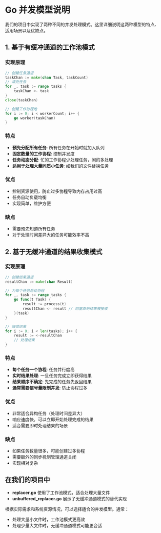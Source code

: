 # Go 并发模型说明

我们的项目中实现了两种不同的并发处理模式。这里详细说明这两种模型的特点、适用场景以及优缺点。

## 1. 基于有缓冲通道的工作池模式

### 实现原理

```go
// 创建任务通道
taskChan := make(chan Task, taskCount)
// 填充任务
for _, task := range tasks {
    taskChan <- task
}
close(taskChan)

// 创建工作协程池
for i := 0; i < workerCount; i++ {
    go worker(taskChan)
}
```

### 特点

- **预先分配所有任务**: 所有任务在开始时就加入队列
- **固定数量的工作协程**: 控制并发度
- **任务动态分配**: 忙的工作协程少处理任务，闲的多处理
- **适用于处理大量同质小任务**: 如我们的文件替换任务

### 优点

- 控制资源使用，防止过多协程导致内存占用过高
- 任务自动负载均衡
- 实现简单，维护方便

### 缺点

- 需要预先知道所有任务
- 对于处理时间差异大的任务可能效率不高

## 2. 基于无缓冲通道的结果收集模式

### 实现原理

```go
// 创建结果通道
resultChan := make(chan Result)

// 为每个任务启动协程
for _, task := range tasks {
    go func(t Task) {
        result := process(t)
        resultChan <- result // 阻塞直到结果被接收
    }(task)
}

// 接收结果
for i := 0; i < len(tasks); i++ {
    result := <-resultChan
    // 处理结果
}
```

### 特点

- **每个任务一个协程**: 任务并行度高
- **实时结果处理**: 一旦任务完成立即获得结果
- **结果顺序不确定**: 先完成的任务先返回结果
- **通常需要信号量限制并发**: 防止协程过多

### 优点

- 非常适合异构任务（处理时间差异大）
- 响应速度快，可以立即开始处理完成的结果
- 适合需要即时处理结果的场景

### 缺点

- 如果任务数量很多，可能创建过多协程
- 需要额外的同步机制管理通道关闭
- 实现相对复杂

## 在我们的项目中

- **replacer.go** 使用了工作池模式，适合处理大量文件
- **unbuffered_replacer.go** 展示了无缓冲通道模式的替代实现

根据实际需求和系统资源情况，可以选择适合的并发模型。通常：

- 处理大量小文件时，工作池模式更高效
- 处理少量大文件时，无缓冲通道模式可能更合适
